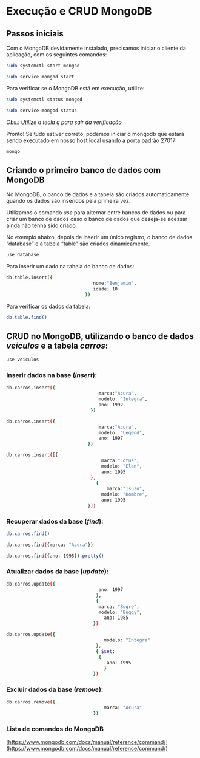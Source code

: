 # Execução e CRUD MongoDB

## Passos iniciais

Com o MongoDB devidamente instalado, precisamos iniciar o cliente da aplicação, com os seguintes comandos:

```bash
sudo systemctl start mongod
```

```bash
sudo service mongod start
```

Para verificar se o MongoDB está em execução, utilize:

```bash
sudo systemctl status mongod
```

```bash
sudo service mongod status
```

*Obs.: Utilize a tecla q para sair da verificação*

Pronto! Se tudo estiver correto, podemos iniciar o mongodb que estará sendo executado em nosso host local usando a porta padrão 27017:

```bash
mongo
```

## Criando o primeiro banco de dados com MongoDB

No MongoDB, o banco de dados e a tabela são criados automaticamente quando os dados são inseridos pela primeira vez.

Utilizamos o comando *use* para alternar entre bancos de dados ou para criar um banco de dados caso o banco de dados que deseja-se acessar ainda não tenha sido criado.

No exemplo abaixo, depois de inserir um único registro, o banco de dados “database” e a tabela “table” são criados dinamicamente.

```bash
use database
```

Para inserir um dado na tabela do banco de dados:

```bash
db.table.insert({
								nome:"Benjamin",
								idade: 10
							 })
```

Para verificar os dados da tabela:

```bash
db.table.find()
```

## CRUD no MongoDB, utilizando o banco de dados *veiculos* e a tabela *carros*:

```bash
use veiculos
```

### Inserir dados na base (*insert*):

```bash
db.carros.insert({
								  marca:"Acura",
								  modelo: "Integra",
								  ano: 1992
							   })

db.carros.insert({
								  marca:"Acura",
								  modelo: "Legend",
								  ano: 1997
							  })

db.carros.insert([{
								   marca:"Lotus",
								   modelo: "Elan",
								   ano: 1995
							   },
								 { 
									 marca:"Isuzu",
								   modelo: "Hombre",
								   ano: 1995
							  }])
```

### Recuperar dados da base (*find*):

```bash
db.carros.find()

db.carros.find({marca: "Acura"})

db.carros.find({ano: 1995}).pretty()
```

### Atualizar dados da base (*update*):

```bash
db.carros.update({
								  ano: 1997
								 },
								 {
								  marca: "Bugre",
								  modelo: "Buggy",
									ano: 1985
								})

db.carros.update({
									modelo: "Integra"
								 },
								 { $set:
								  {
									 ano: 1995
									}
								})
```

### Excluir dados da base (*remove*):

```bash
db.carros.remove({
									marca: "Acura"
								})
```

### Lista de comandos do MongoDB

[https://www.mongodb.com/docs/manual/reference/command/](https://www.mongodb.com/docs/manual/reference/command/)